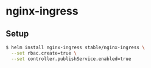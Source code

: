 # nginx-ingress

## Setup

```bash
$ helm install nginx-ingress stable/nginx-ingress \
  --set rbac.create=true \
  --set controller.publishService.enabled=true
```

